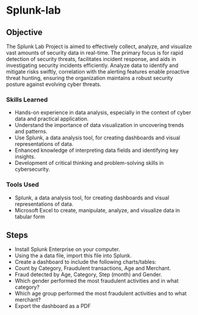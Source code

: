 # Splunk-lab

## Objective
The Splunk Lab Project is aimed to effectively collect, analyze, and visualize vast amounts of security data in real-time. The primary focus is for rapid detection of security threats, facilitates incident response, and aids in investigating security incidents efficiently. Analyze data to identify and mitigate risks swiftly, correlation with the alerting features enable proactive threat hunting, ensuring the organization maintains a robust security posture against evolving cyber threats.

### Skills Learned

- Hands-on experience in data analysis, especially in the context of cyber data and practical application.
- Understand the importance of data visualization in uncovering trends and patterns.
- Use Splunk, a data analysis tool, for creating dashboards and visual representations of data.
- Enhanced knowledge of interpreting data fields and identifying key insights.
- Development of critical thinking and problem-solving skills in cybersecurity.

### Tools Used

- Splunk, a data analysis tool, for creating dashboards and visual representations of data.
- Microsoft Excel to create, manipulate, analyze, and visualize data in tabular form

## Steps

- Install Splunk Enterprise on your computer.
- Using the a data file, import this file into Splunk. 
- Create a dashboard to include the following charts/tables:
- Count by Category, Fraudulent transactions, Age and Merchant.
- Fraud detected by Age, Category, Step (month) and Gender.
- Which gender performed the most fraudulent activities and in what category?
- Which age group performed the most fraudulent activities and to what merchant?
- Export the dashboard as a PDF 
